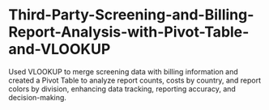 # Third-Party-Screening-and-Billing-Report-Analysis-with-Pivot-Table-and-VLOOKUP
Used VLOOKUP to merge screening data with billing information and created a Pivot Table to analyze report counts, costs by country, and report colors by division, enhancing data tracking, reporting accuracy, and decision-making.
